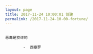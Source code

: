 ```yaml
---
layout: page
title: 2017-11-24 10:00:01 创建
permalink: /2017-11-24-10-00-fortune/
---
```

```

恶毒是狡诈的

        -  西塞罗

```
